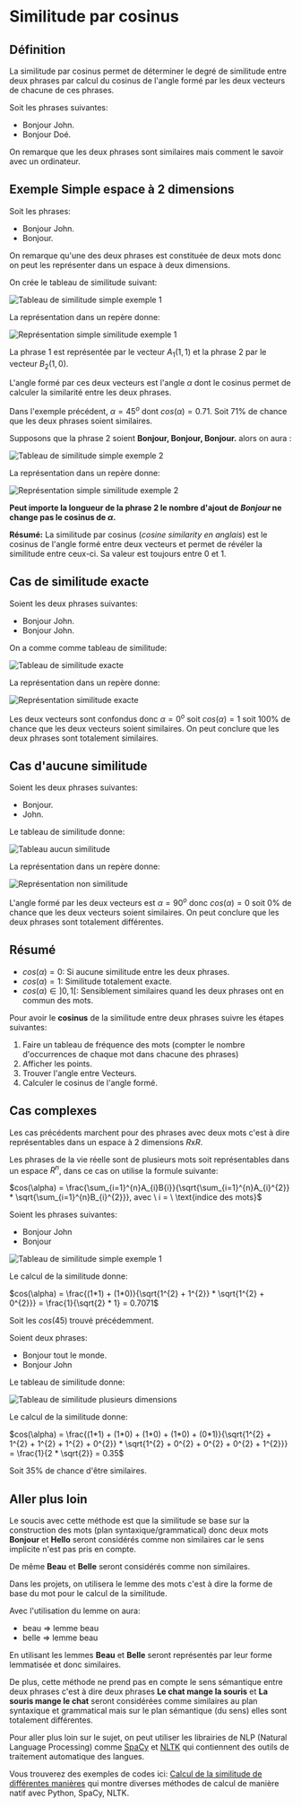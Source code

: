 # Similitude par cosinus

## Définition

La similitude par cosinus permet de déterminer le degré de similitude entre deux phrases par calcul du cosinus de l'angle formé par les deux vecteurs de chacune de ces phrases.

Soit les phrases suivantes:

- Bonjour John.
- Bonjour Doé.

On remarque que les deux phrases sont similaires mais comment le savoir avec un ordinateur.

## Exemple Simple espace à 2 dimensions

Soit les phrases:

- Bonjour John.
- Bonjour.

On remarque qu'une des deux phrases est constituée de deux mots donc on peut les représenter dans un espace à deux dimensions.

On crée le tableau de similitude suivant:

<img src="./img/similitude_simple_example1_fr.png" alt="Tableau de similitude simple exemple 1">

La représentation dans un repère donne:

<img src="./img/vecteur_exemple_simple.png" alt="Représentation simple similitude exemple 1">

La phrase 1 est représentée par le vecteur $A_{1}(1, 1)$ et la phrase 2 par le vecteur $B_{2}(1, 0)$.

L'angle formé par ces deux vecteurs est l'angle $\alpha$ dont le cosinus permet de calculer la similarité entre les deux phrases.

Dans l'exemple précédent, $\alpha=45^{o}$ dont $cos(\alpha)=0.71$. Soit $71\%$ de chance que les deux phrases soient similaires.

Supposons que la phrase 2 soient $\textbf{Bonjour, Bonjour, Bonjour.}$ alors on aura :

<img src="./img/similitude_simple_example2_fr.png" alt="Tableau de similitude simple exemple 2">

La représentation dans un repère donne:

<img src="./img/vecteur_exemple_simple_example2.png" alt="Représentation simple similitude exemple 2">

**Peut importe la longueur de la phrase 2 le nombre d'ajout de $\textit{Bonjour}$ ne change pas le cosinus de $\alpha$.**

**Résumé:** La similitude par cosinus (_cosine similarity en anglais_) est le cosinus de l'angle formé entre deux vecteurs et permet de révéler la similitude entre ceux-ci. Sa valeur est toujours entre 0 et 1.

## Cas de similitude exacte

Soient les deux phrases suivantes:

- Bonjour John.
- Bonjour John.

On a comme comme tableau de similitude:

<img src="./img/similitude_exacte_fr.png" alt="Tableau de similitude exacte">

La représentation dans un repère donne:

<img src="./img/vecteur_similitude_exacte.png" alt="Représentation similitude exacte">

Les deux vecteurs sont confondus donc $\alpha = 0^{o}$ soit $cos(\alpha)=1$ soit 100\% de chance que les deux vecteurs soient similaires. On peut conclure que les deux phrases sont totalement similaires.

## Cas d'aucune similitude

Soient les deux phrases suivantes:

- Bonjour.
- John.

Le tableau de similitude donne:

<img src="./img/aucune_similitude_fr.png" alt="Tableau aucun similitude">

La représentation dans un repère donne:

<img src="./img/vecteur_non_similitude.png" alt="Représentation non similitude">

L'angle formé par les deux vecteurs est $\alpha = 90^{o}$ donc $cos(\alpha) = 0$ soit 0\% de chance que les deux vecteurs soient similaires. On peut conclure que les deux phrases sont totalement différentes.

## Résumé

- $cos(\alpha) = 0$: Si aucune similitude entre les deux phrases.
- $cos(\alpha) = 1$: Similitude totalement exacte.
- $cos(\alpha) \in ]0, 1[$: Sensiblement similaires quand les deux phrases ont en commun des mots.

Pour avoir le **cosinus** de la similitude entre deux phrases suivre les étapes suivantes:

1. Faire un tableau de fréquence des mots (compter le nombre d'occurrences de chaque mot dans chacune des phrases)
2. Afficher les points.
3. Trouver l'angle entre Vecteurs.
4. Calculer le cosinus de l'angle formé.

## Cas complexes

Les cas précédents marchent pour des phrases avec deux mots c'est à dire représentables dans un espace à 2 dimensions $R \text{x} R$.

Les phrases de la vie réelle sont de plusieurs mots soit représentables dans un espace $R^{n}$, dans ce cas on utilise la formule suivante:

$cos(\alpha) = \frac{\sum_{i=1}^{n}A_{i}B{i}}{\sqrt{\sum_{i=1}^{n}A_{i}^{2}} * \sqrt{\sum_{i=1}^{n}B_{i}^{2}}}, avec \ i = \  \text{indice des mots}$

Soient les phrases suivantes:

- Bonjour John
- Bonjour

<img src="./img/similitude_simple_example1_fr.png" alt="Tableau de similitude simple exemple 1">

Le calcul de la similitude donne:

$cos(\alpha) = \frac{(1*1) + (1*0)}{\sqrt{1^{2} + 1^{2}} * \sqrt{1^{2} + 0^{2}}} = \frac{1}{\sqrt{2} * 1} = 0.7071$

Soit les $cos(45)$ trouvé précédemment.

Soient deux phrases:

- Bonjour tout le monde.
- Bonjour John

Le tableau de similitude donne:

<img src="./img/similitude_multiple_dimension_fr.png" alt="Tableau de similitude plusieurs dimensions">

Le calcul de la similitude donne:

$cos(\alpha) = \frac{(1*1) + (1*0) + (1*0) + (1*0) + (0*1)}{\sqrt{1^{2} + 1^{2} +  1^{2} +  1^{2} + 0^{2}} * \sqrt{1^{2} + 0^{2} + 0^{2} + 0^{2} + 1^{2}}} = \frac{1}{2 * \sqrt{2}} = 0.35$

Soit 35% de chance d'être similaires.

## Aller plus loin

Le soucis avec cette méthode est que la similitude se base sur la construction des mots (plan syntaxique/grammatical) donc deux mots **Bonjour** et **Hello** seront considérés comme non similaires car le sens implicite n'est pas pris en compte.

De même **Beau** et **Belle** seront considérés comme non similaires.

Dans les projets, on utilisera le lemme des mots c'est à dire la forme de base du mot pour le calcul de la similitude.

Avec l'utilisation du lemme on aura:

- beau => lemme beau
- belle => lemme beau

En utilisant les lemmes **Beau** et **Belle** seront représentés par leur forme lemmatisée et donc similaires.

De plus, cette méthode ne prend pas en compte le sens sémantique entre deux phrases c'est à dire deux phrases **Le chat mange la souris** et **La souris mange le chat** seront considérées comme similaires au plan syntaxique et grammatical mais sur le plan sémantique (du sens) elles sont totalement différentes.

Pour aller plus loin sur le sujet, on peut utiliser les librairies de NLP (Natural Language Processing) comme [SpaCy](https://spacy.io/) et [NLTK](https://www.nltk.org/) qui contiennent des outils de traitement automatique des langues.

Vous trouverez des exemples de codes ici: [Calcul de la similitude de différentes manières](https://github.com/tisma95/articles/tree/master/cosine-similarity/sentence-similarities-benchmark) qui montre diverses méthodes de calcul de manière natif avec Python, SpaCy, NLTK.
